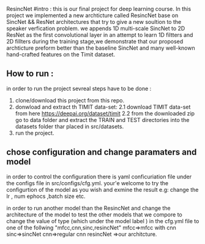 ResincNet
#intro : this is our final project for deep learning course. 
In this project we implemented  a new archticture called ResincNet base on SincNet && ResNet architectures that try to give a new soultion to the speaker verfication problem. 
we appends 1D multi-scale SincNet to 2D ResNet as the first convolutional layer in an attempt to learn 1D filtters and 2D fillters during the training stage,we demonstrate that our proposed archticture preform better than  the baseline SincNet and many well-known hand-crafted features on the Timit dataset.

## How to run :

in order to run the project sevreal steps have to be done : 
1. clone/download this project from this repo.
2. donwload and extract th TIMIT data-set: 
  2.1 download TIMIT  data-set from here https://deepai.org/dataset/timit
  2.2 from the downloaded zip go to data folder and extract the TRAIN and TEST directories into the datasets folder thar placed in     src/datasets.
3. run the project. 

## chose configuration and change paramaters and model 
in order to control the configuration there is yaml conficuriation file under the configs file in src/configs/cfg.yml.
your'e  welcome to try the configurtion of the model as you wish and exmine the result e.g: change the lr , num ephocs ,batch size etc. 

in order to run another model than the ResincNet and change the architecture of the model to test the  other models that we compore to change the value of type (which under the model label ) in the cfg.yml file to one of the follwing
"mfcc,cnn,sinc,resincNet"
mfcc=>mfcc with cnn 
sinc=>sincNet
cnn=>regular cnn
resincNet =>our architcture.


 
  

